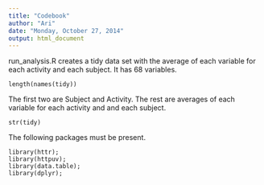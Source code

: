 ```yaml
---
title: "Codebook"
author: "Ari"
date: "Monday, October 27, 2014"
output: html_document
---
```


run_analysis.R creates a tidy data set with the average of each variable for each activity and each subject. It has 68 variables.

```{r}
length(names(tidy))
```


The first two are Subject and Activity. The rest are averages of each variable for each activity and and each subject.

```{r}
str(tidy)
```

The following packages must be present.

```{r}
library(httr); 
library(httpuv); 
library(data.table); 
library(dplyr); 
```

